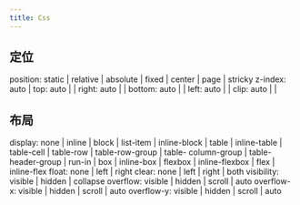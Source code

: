 ```yaml
---
title: Css
---
```


## 定位
  position:  static | relative | absolute | fixed | center | page | stricky 
  z-index: auto | <integer>
  top: auto | <length> | <integer> 
  right: auto | <length> | <integer>
  bottom: auto | <length> | <integer>
  left: auto | <length> | <integer>
  clip: auto | <length> | <integer>

## 布局
  display: none | inline | block | list-item | inline-block | table | inline-table | table-cell | table-row | table-row-group | table-     column-group | table-header-group | run-in | box | inline-box | flexbox | inline-flexbox | flex | inline-flex
  float: none | left | right
  clear: none | left | right | both 
  visibility: visible | hidden | collapse
  overflow: visible | hidden | scroll | auto 
  overflow-x: visible | hidden | scroll | auto 
  overflow-y: visible | hidden | scroll | auto
